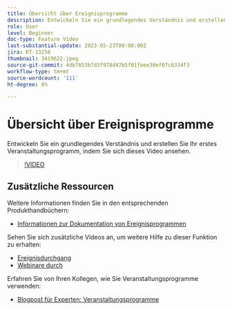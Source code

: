 ```yaml
---
title: Übersicht über Ereignisprogramme
description: Entwickeln Sie ein grundlegendes Verständnis und erstellen Sie Ihr erstes Veranstaltungsprogramm.
role: User
level: Beginner
doc-type: Feature Video
last-substantial-update: 2023-05-23T00:00:00Z
jira: KT-13258
thumbnail: 3419622.jpeg
source-git-commit: 4db7653b7d3f978d47b5f01feee30ef07c6334f3
workflow-type: tm+mt
source-wordcount: '111'
ht-degree: 0%

---
```



# Übersicht über Ereignisprogramme

Entwickeln Sie ein grundlegendes Verständnis und erstellen Sie Ihr erstes Veranstaltungsprogramm, indem Sie sich dieses Video ansehen.

>[!VIDEO](https://video.tv.adobe.com/v/3419622/?learn=on)

## Zusätzliche Ressourcen

Weitere Informationen finden Sie in den entsprechenden Produkthandbüchern:

* [Informationen zur Dokumentation von Ereignisprogrammen](https://experienceleague.adobe.com/docs/marketo/using/product-docs/demand-generation/events/understanding-events/understanding-event-programs.html?lang=en)

Sehen Sie sich zusätzliche Videos an, um weitere Hilfe zu dieser Funktion zu erhalten:
* [Ereignisdurchgang](https://experienceleague.adobe.com/docs/marketo-learn/tutorials/events/events-watch.html?lang=en)
* [Webinare durch](https://experienceleague.adobe.com/docs/marketo-learn/tutorials/events/webinar-watch.html?lang=en)

Erfahren Sie von Ihren Kollegen, wie Sie Veranstaltungsprogramme verwenden:
* [Blogpost für Experten: Veranstaltungsprogramme](https://nation.marketo.com/t5/product-blogs/marketo-success-series-event-programs/ba-p/299191)

